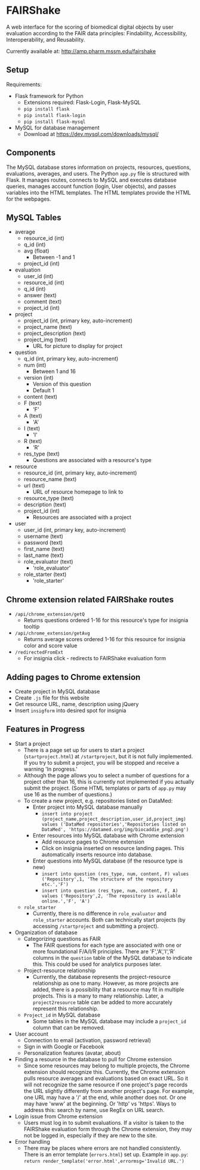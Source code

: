 FAIRShake
========

A web interface for the scoring of biomedical digital objects by user evaluation
according to the FAIR data principles: Findability, Accessibility, Interoperability, and Reusability.

Currently available at: http://amp.pharm.mssm.edu/fairshake

Setup
---------

Requirements:
* Flask framework for Python
    * Extensions required: Flask-Login, Flask-MySQL
    * `pip install flask`
    * `pip install flask-login`
    * `pip install flask-mysql`
* MySQL for database management
    * Download at https://dev.mysql.com/downloads/mysql/

Components
--------

The MySQL database stores information on projects, resources, questions, evaluations, averages, and users.
The Python `app.py` file is structured with Flask. It manages routes, connects to MySQL and executes database queries,
manages account function (login, User objects), and passes variables into the HTML templates.
The HTML templates provide the HTML for the webpages.

MySQL Tables
---------

* average
    * resource_id (int)
    * q_id (int)
    * avg (float)
        * Between -1 and 1
    * project_id (int)
* evaluation
    * user_id (int)
    * resource_id (int)
    * q_id (int)
    * answer (text)
    * comment (text)
    * project_id (int)
* project
    * project_id (int, primary key, auto-increment)
    * project_name (text)
    * project_description (text)
    * project_img (text)
        * URL for picture to display for project
* question
    * q_id (int, primary key, auto-increment)
    * num (int)
        * Between 1 and 16
    * version (int)
        * Version of this question
        * Default 1
    * content (text)
    * F (text)
        * 'F'
    * A (text)
        * 'A'
    * I (text)
        * 'I'
    * R (text)
        * 'R'
    * res_type (text)
        * Questions are associated with a resource's type
* resource
    * resource_id (int, primary key, auto-increment)
    * resource_name (text)
    * url (text)
        * URL of resource homepage to link to
    * resource_type (text)
    * description (text)
    * project_id (int)
        * Resources are associated with a project
* user
    * user_id (int, primary key, auto-increment)
    * username (text)
    * password (text)
    * first_name (text)
    * last_name (text)
    * role_evaluator (text)
        * 'role_evaluator'
    * role_starter (text)
        * 'role_starter'


Chrome extension related FAIRShake routes
---------
* `/api/chrome_extension/getQ`
    * Returns questions ordered 1-16 for this resource's type for insignia tooltip
* `/api/chrome_extension/getAvg`
    * Returns average scores ordered 1-16 for this resource for insignia color and score value
* `/redirectedFromExt`
    * For insignia click - redirects to FAIRShake evaluation form

Adding pages to Chrome extension
----------

* Create project in MySQL database
* Create `.js` file for this website
* Get resource URL, name, description using jQuery
* Insert `insigform` into desired spot for insignia

Features in Progress
--------------

* Start a project
    * There is a page set up for users to start a project (`startproject.html`) at `/startproject`,
    but it is not fully implemented. If you try to submit a project, you will be stopped and receive a warning 'In progress.'
    * Although the page allows you to select a number of questions for a project other than 16,
    this is currently not implemented if you actually submit the project. (Some HTML templates or parts of `app.py` may
    use 16 as the number of questions.)
    * To create a new project, e.g. repositories listed on DataMed:
        * Enter project into MySQL database manually
            * `insert into project (project_name,project_description,user_id,project_img)
            values ('DataMed repositories','Repositories listed on DataMed', 'https://datamed.org/img/biocaddie_png2.png')`
        * Enter resources into MySQL database with Chrome extension
            * Add resource pages to Chrome extension
            * Click on insignia inserted on resource landing pages. This automatically inserts resource into database.
        * Enter questions into MySQL database (if the resource type is new)
            * `insert into question (res_type, num, content, F)
            values ('Repository',1, 'The structure of the repository etc.','F')`
            * `insert into question (res_type, num, content, F, A)
            values ('Repository',2, 'The repository is available online.','F', 'A')`
    * `role_starter`
        * Currently, there is no difference in `role_evaluator` and `role_starter` accounts. Both can technically
        start projects (by accessing `/startproject` and submitting a project).
* Organization of database
    * Categorizing questions as FAIR
        * The FAIR questions for each type are associated with one or more foundational F/A/I/R principles.
        There are 'F','A','I','R' columns in the `question` table of the MySQL database to indicate this.
        This could be used for analytics purposes later.
    * Project-resource relationship
        * Currently, the database represents the project-resource relationship as one to many.
        However, as more projects are added, there is a possibility that a resource may fit in multiple projects.
        This is a many to many relationship. Later, a `project2resource` table can be added to more
        accurately represent this relationship.
    * `Project_id` in MySQL database
        * Some tables in the MySQL database may include a `project_id` column that can be removed.
* User account
    * Connection to email (activation, password retrieval)
    * Sign in with Google or Facebook
    * Personalization features (avatar, about)
* Finding a resource in the database to pull for Chrome extension
    * Since some resources may belong to multiple projects, the Chrome extension should recognize this. Currently,
    the Chrome extension pulls resource averages and evaluations based on exact URL. So it will not recognize the
    same resource if one project's page records the URL slightly differently from another project's page.
    For example, one URL may have a '/' at the end, while another does not. Or one may have 'www' at the beginning.
    Or 'http' vs 'https'. Ways to address this: search by name, use RegEx on URL search.
* Login issue from Chrome extension
    * Users must log in to submit evaluations. If a visitor is taken to the FAIRShake evaluation form through the
    Chrome extension, they may not be logged in, especially if they are new to the site.
* Error handling
    * There may be places where errors are not handled consistently.
    There is an error template (`errors.html`) set up. Example in `app.py`:
    `return render_template('error.html',errormsg='Invalid URL.')`